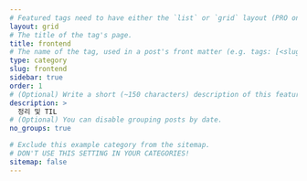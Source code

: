 ```yaml
---
# Featured tags need to have either the `list` or `grid` layout (PRO only).
layout: grid
# The title of the tag's page.
title: frontend
# The name of the tag, used in a post's front matter (e.g. tags: [<slug>]).
type: category
slug: frontend
sidebar: true
order: 1
# (Optional) Write a short (~150 characters) description of this featured tag.
description: >
  정리 및 TIL
# (Optional) You can disable grouping posts by date.
no_groups: true

# Exclude this example category from the sitemap.
# DON'T USE THIS SETTING IN YOUR CATEGORIES!
sitemap: false
---
```

